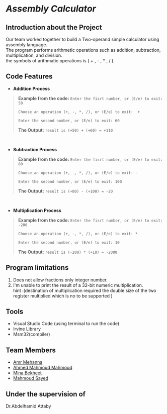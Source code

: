 # *Assembly Calculator*

## Introduction about the Project
Our team worked together to build a Two-operand simple calculator using assembly language. <br/>
The program performs arithmetic operations such as  addition, subtraction, multiplication, and division.<br/>
the symbols of  arithmatic operations is  ( + , - , * , / ).

## Code Features
- **Addition Process**
> **Example from the code:** `Enter the fisrt number, or (E/e) to exit: 50`
> 
>`Choose an operation (+, -, *, /), or (E/e) to exit:  + `
>
>`Enter the second number, or (E/e) to exit: 60`
>
> **The Output:** `result is (+50) + (+60) = +110`
 
<br/>

- **Subtraction Process**
> **Example from the code:** `Enter the fisrt number, or (E/e) to exit: 80`
> 
>`Choose an operation (+, -, *, /), or (E/e) to exit: - `
>
>`Enter the second number, or (E/e) to exit: 100`
>
> **The Output:** `result is (+80) - (+100) = -20`

<br/>

- **Multiplication Process**
> **Example from the code:** `Enter the fisrt number, or (E/e) to exit: -200`
> 
>`Choose an operation (+, -, *, /), or (E/e) to exit: * `
>
>`Enter the second number, or (E/e) to exit: 10`
>
> **The Output:** `result is (-200) * (+10) = -2000`


## Program limitations

  1. Does not allow fractions only integer number.
  2. I'm unable to print the result of a 32-bit numeric multiplication.<br/> 
  hint :(destination of multiplication required the double size of the two register multiplied which is no to be supported )


## Tools
- Visual Studio Code (using terminal to run the code) <br/>
- Irvine Library<br/>
- Msm32(compiler)


## Team Members 

- [Amr Mehanna](https://github.com/Amrmehanna)
- [Ahmed Mahmoud Mahmoud ](https://github.com/AhmedMahmoud125)
- [Mina Bekheet](https://github.com/MinaBekheet)
- [Mahmoud Sayed](https://github.com/MahmoudSayed77)

## Under the supervision of 
Dr.Abdelhamid Attaby
